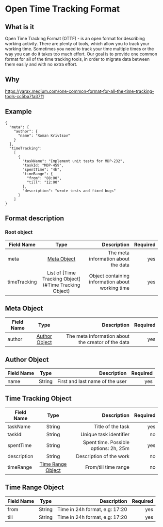 # Open Time Tracking Format

## What is it

Open Time Tracking Format (OTTF) - is an open format for describing working activity. 
There are plenty of tools, which allow you to track your working time. Sometimes you need to track your time multiple times or the way you can do it takes too much effort. Our goal is to provide one common format for all of the time tracking tools, in order to migrate data between them easily and with no extra effort.

## Why

https://yarax.medium.com/one-common-format-for-all-the-time-tracking-tools-cc5ba7fa37f1

## Example

```
{
  "meta": {
    "author": {
      "name": "Roman Krivtsov"
    }
  },
  "timeTracking":
    [
      {
        "taskName": "Implement unit tests for MDP-232",
        "taskId: "MDP-459",
        "spentTime": "4h",
        "timeRange": {
          "from": "08:00",
          "till": "12:00"
        },
        "description": "wrote tests and fixed bugs"
      }
    ]
}
```

## Format description

### Root object

| Field Name    | Type                       | Description         |Required|
| ------------- |:--------------------------:| -------------------:|-------:|
| meta          | [Meta Object](#meta-object)| The meta information about the data|yes|
| timeTracking  | List of [Time Tracking Object](#Time Tracking Object)| Object containing information about working time|yes|                             


## Meta Object

| Field Name    | Type                       | Description         |Required|
| ------------- |:--------------------------:| -------------------:|-------:|
| author          | [Author Object](#author-object)| The meta information about the creator of the data|yes|

## Author Object

| Field Name    | Type                       | Description         |Required|
| ------------- |:--------------------------:| -------------------:|-------:|
| name          | String| First and last name of the user|yes|


## Time Tracking Object

| Field Name    | Type                       | Description         |Required|
| ------------- |:--------------------------:| -------------------:|-------:|
| taskName          | String| Title of the task|yes|
| taskId  | String| Unique task identifier| no|
| spentTime  | String| Spent time. Possible options: 2h, 25m| yes|
| description  | String| Description of the work | no|
| timeRange          | [Time Range Object](#time-range-object)| From/till time range|no|


## Time Range Object

| Field Name    | Type                       | Description         |Required|
| ------------- |:--------------------------:| -------------------:|-------:|
| from          | String| Time in 24h format, e.g: 17:20|yes|
| till          | String| Time in 24h format, e.g: 17:20|yes|



